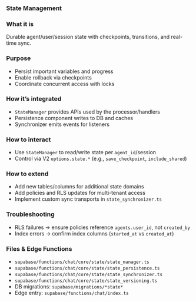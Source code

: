 ### State Management

### What it is
Durable agent/user/session state with checkpoints, transitions, and real-time sync.

### Purpose
- Persist important variables and progress
- Enable rollback via checkpoints
- Coordinate concurrent access with locks

### How it’s integrated
- `StateManager` provides APIs used by the processor/handlers
- Persistence component writes to DB and caches
- Synchronizer emits events for listeners

### How to interact
- Use `StateManager` to read/write state per `agent_id`/session
- Control via V2 `options.state.*` (e.g., `save_checkpoint`, `include_shared`)

### How to extend
- Add new tables/columns for additional state domains
- Add policies and RLS updates for multi-tenant access
- Implement custom sync transports in `state_synchronizer.ts`

### Troubleshooting
- RLS failures → ensure policies reference `agents.user_id`, not `created_by`
- Index errors → confirm index columns (`started_at` vs `created_at`)

### Files & Edge Functions
- `supabase/functions/chat/core/state/state_manager.ts`
- `supabase/functions/chat/core/state/state_persistence.ts`
- `supabase/functions/chat/core/state/state_synchronizer.ts`
- `supabase/functions/chat/core/state/state_versioning.ts`
- DB migrations: `supabase/migrations/*state*`
- Edge entry: `supabase/functions/chat/index.ts`
